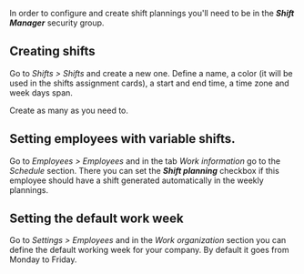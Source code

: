In order to configure and create shift plannings you'll need to be in the *__Shift Manager__*
security group.

## Creating shifts

Go to *Shifts > Shifts* and create a new one. Define a name, a color (it will be used in
the shifts assignment cards), a start and end time, a time zone and week days span.

Create as many as you need to.

## Setting employees with variable shifts.

Go to *Employees > Employees* and in the tab *Work information* go to the *Schedule*
section. There you can set the *__Shift planning__* checkbox if this employee should
have a shift generated automatically in the weekly plannings.

## Setting the default work week

Go to *Settings > Employees* and in the *Work organization* section you can define
the default working week for your company. By default it goes from Monday to Friday.
